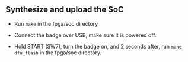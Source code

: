 
Synthesize and upload the SoC
-----------------------------

- Run `make` in the fpga/soc directory

- Connect the badge over USB, make sure it is powered off.

- Hold START (SW7), turn the badge on, and 2 seconds after, run `make dfu_flash` in the fpga/soc directory.

